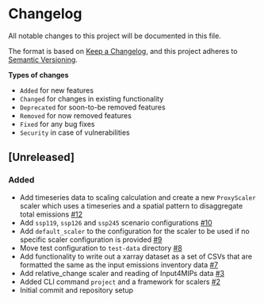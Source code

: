 
# Changelog

All notable changes to this project will be documented in this file.

The format is based on [Keep a Changelog](https://keepachangelog.com/en/1.0.0/),
and this project adheres to [Semantic Versioning](https://semver.org/spec/v2.0.0.html).

**Types of changes**
* `Added` for new features
* `Changed` for changes in existing functionality
* `Deprecated` for soon-to-be removed features
* `Removed` for now removed features
* `Fixed` for any bug fixes
* `Security` in case of vulnerabilities

## [Unreleased]

### Added

- Add timeseries data to scaling calculation and create a new `ProxyScaler` scaler which uses a timeseries and a spatial pattern to disaggregate total emissions [#12](https://github.com/climate-resource/spaemis/pull/12)
- Add `ssp119`, `ssp126` and `ssp245` scenario configurations [#10](https://github.com/climate-resource/spaemis/pull/10)
- Add `default_scaler` to the configuration for the scaler to be used if no specific scaler configuration is provided [#9](https://github.com/climate-resource/spaemis/pull/9)
- Move test configuration to `test-data` directory  [#8](https://github.com/climate-resource/spaemis/pull/8)
- Add functionality to write out a xarray dataset as a set of CSVs that are formatted the same as the input emissions inventory data  [#7](https://github.com/climate-resource/spaemis/pull/7)
- Add relative_change scaler and reading of Input4MIPs data [#3](https://github.com/climate-resource/spaemis/pull/3)
- Added CLI command `project` and a framework for scalers [#2](https://github.com/climate-resource/spaemis/pull/2)
- Initial commit and repository setup

